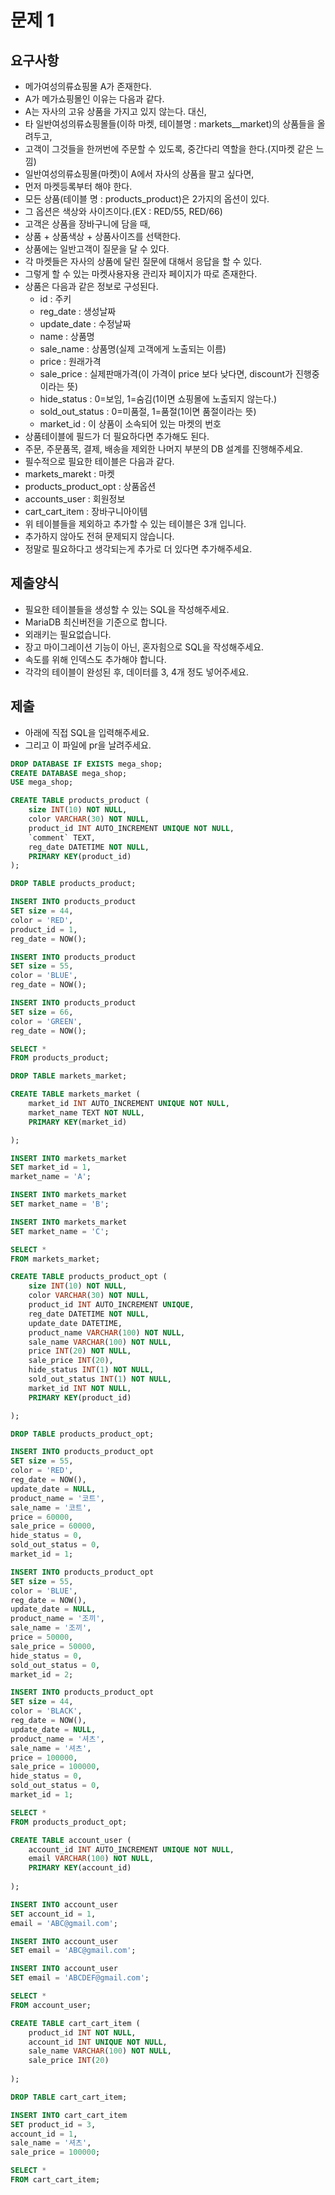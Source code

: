 # 문제 1

## 요구사항
- 메가여성의류쇼핑몰 A가 존재한다.
- A가 메가쇼핑몰인 이유는 다음과 같다.
- A는 자사의 고유 상품을 가지고 있지 않는다. 대신,
- 타 일반여성의류쇼핑몰들(이하 마켓, 테이블명 : markets__market)의 상품들을 올려두고,
- 고객이 그것들을 한꺼번에 주문할 수 있도록, 중간다리 역할을 한다.(지마켓 같은 느낌)
- 일반여성의류쇼핑몰(마켓)이 A에서 자사의 상품을 팔고 싶다면,
- 먼저 마켓등록부터 해야 한다.
- 모든 상품(테이블 명 : products_product)은 2가지의 옵션이 있다.
- 그 옵션은 색상와 사이즈이다.(EX : RED/55, RED/66)
- 고객은 상품을 장바구니에 담을 때,
- 상품 + 상품색상 + 상품사이즈를 선택한다.
- 상품에는 일반고객이 질문을 달 수 있다.
- 각 마켓들은 자사의 상품에 달린 질문에 대해서 응답을 할 수 있다.
- 그렇게 할 수 있는 마켓사용자용 관리자 페이지가 따로 존재한다. 
- 상품은 다음과 같은 정보로 구성된다.
  - id : 주키
  - reg_date : 생성날짜
  - update_date : 수정날짜
  - name : 상품명
  - sale_name : 상품명(실제 고객에게 노출되는 이름)
  - price : 원래가격
  - sale_price : 실제판매가격(이 가격이 price 보다 낮다면, discount가 진행중이라는 뜻)
  - hide_status : 0=보임, 1=숨김(1이면 쇼핑몰에 노출되지 않는다.)
  - sold_out_status : 0=미품절, 1=품절(1이면 품절이라는 뜻)
  - market_id : 이 상품이 소속되어 있는 마켓의 번호
- 상품테이블에 필드가 더 필요하다면 추가해도 된다.
- 주문, 주문품목, 결제, 배송을 제외한 나머지 부분의 DB 설계를 진행해주세요.
- 필수적으로 필요한 테이블은 다음과 같다.
- markets_marekt : 마켓
- products_product_opt : 상품옵션
- accounts_user : 회원정보
- cart_cart_item : 장바구니아이템
- 위 테이블들을 제외하고 추가할 수 있는 테이블은 3개 입니다.
- 추가하지 않아도 전혀 문제되지 않습니다.
- 정말로 필요하다고 생각되는게 추가로 더 있다면 추가해주세요.

## 제출양식
- 필요한 테이블들을 생성할 수 있는 SQL을 작성해주세요.
- MariaDB 최신버전을 기준으로 합니다.
- 외래키는 필요없습니다.
- 장고 마이그레이션 기능이 아닌, 혼자힘으로 SQL을 작성해주세요.
- 속도를 위해 인덱스도 추가해야 합니다.
- 각각의 테이블이 완성된 후, 데이터를 3, 4개 정도 넣어주세요.

## 제출
- 아래에 직접 SQL을 입력해주세요.
- 그리고 이 파일에 pr을 날려주세요.
```sql
DROP DATABASE IF EXISTS mega_shop;
CREATE DATABASE mega_shop;
USE mega_shop;

CREATE TABLE products_product (
    size INT(10) NOT NULL, 
    color VARCHAR(30) NOT NULL,
    product_id INT AUTO_INCREMENT UNIQUE NOT NULL, 
    `comment` TEXT,
    reg_date DATETIME NOT NULL,
    PRIMARY KEY(product_id)
);

DROP TABLE products_product;

INSERT INTO products_product
SET size = 44,
color = 'RED',
product_id = 1,
reg_date = NOW();

INSERT INTO products_product
SET size = 55,
color = 'BLUE',
reg_date = NOW();

INSERT INTO products_product
SET size = 66,
color = 'GREEN',
reg_date = NOW();

SELECT *
FROM products_product;

DROP TABLE markets_market;

CREATE TABLE markets_market (
    market_id INT AUTO_INCREMENT UNIQUE NOT NULL,
    market_name TEXT NOT NULL,
    PRIMARY KEY(market_id)

);

INSERT INTO markets_market
SET market_id = 1,
market_name = 'A';

INSERT INTO markets_market
SET market_name = 'B';

INSERT INTO markets_market
SET market_name = 'C';

SELECT *
FROM markets_market;

CREATE TABLE products_product_opt (
    size INT(10) NOT NULL,
    color VARCHAR(30) NOT NULL,
    product_id INT AUTO_INCREMENT UNIQUE,
    reg_date DATETIME NOT NULL,
    update_date DATETIME,
    product_name VARCHAR(100) NOT NULL,
    sale_name VARCHAR(100) NOT NULL,
    price INT(20) NOT NULL,
    sale_price INT(20),
    hide_status INT(1) NOT NULL,
    sold_out_status INT(1) NOT NULL,
    market_id INT NOT NULL, 
    PRIMARY KEY(product_id)

);

DROP TABLE products_product_opt;

INSERT INTO products_product_opt
SET size = 55,
color = 'RED',
reg_date = NOW(),
update_date = NULL,
product_name = '코트',
sale_name = '코트',
price = 60000,
sale_price = 60000,
hide_status = 0,
sold_out_status = 0,
market_id = 1;

INSERT INTO products_product_opt
SET size = 55,
color = 'BLUE',
reg_date = NOW(),
update_date = NULL,
product_name = '조끼',
sale_name = '조끼',
price = 50000,
sale_price = 50000,
hide_status = 0,
sold_out_status = 0,
market_id = 2;

INSERT INTO products_product_opt
SET size = 44,
color = 'BLACK',
reg_date = NOW(),
update_date = NULL,
product_name = '셔츠',
sale_name = '셔츠',
price = 100000,
sale_price = 100000,
hide_status = 0,
sold_out_status = 0,
market_id = 1;

SELECT *
FROM products_product_opt;

CREATE TABLE account_user (
    account_id INT AUTO_INCREMENT UNIQUE NOT NULL,
    email VARCHAR(100) NOT NULL,
    PRIMARY KEY(account_id)
    
);

INSERT INTO account_user
SET account_id = 1,
email = 'ABC@gmail.com';

INSERT INTO account_user
SET email = 'ABC@gmail.com';

INSERT INTO account_user
SET email = 'ABCDEF@gmail.com';

SELECT *
FROM account_user;

CREATE TABLE cart_cart_item (
    product_id INT NOT NULL,
    account_id INT UNIQUE NOT NULL,
    sale_name VARCHAR(100) NOT NULL,
    sale_price INT(20)
    
);

DROP TABLE cart_cart_item;

INSERT INTO cart_cart_item
SET product_id = 3,
account_id = 1,
sale_name = '셔츠',
sale_price = 100000;

SELECT *
FROM cart_cart_item;
```





